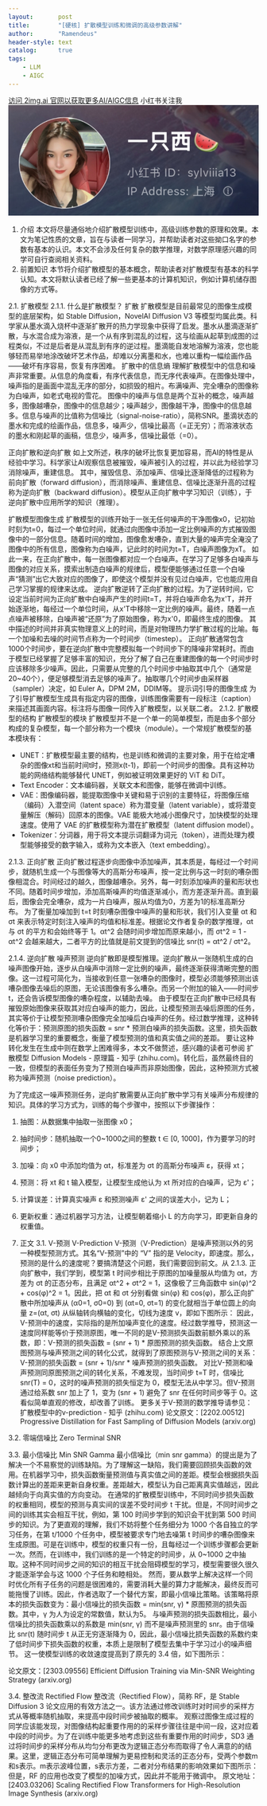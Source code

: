 ```yaml
---
layout:       post
title:        "[硬核] 扩散模型训练和微调的高级参数讲解"
author:       "Ramendeus"
header-style: text
catalog:      true
tags:
    - LLM
    - AIGC
---
```


[访问 2img.ai 官网以获取更多AI/AIGC信息](https://2img.ai)
小红书关注我 ![](/img/a.jpg)
1. 介绍
本文将尽量通俗地介绍扩散模型训练中，高级训练参数的原理和效果。本文为笔记性质的文章，旨在与读者一同学习，并帮助读者对这些拗口名字的参数有基本的认识。本文不会涉及任何复杂的数学推理，对数学原理感兴趣的同学可自行查阅相关资料。
2. 前置知识
本节将介绍扩散模型的基本概念，帮助读者对扩散模型有基本的科学认知。本文将默认读者已经了解一些更基本的计算机知识，例如计算机储存图像的方式等。


2.1. 扩散模型
2.1.1. 什么是扩散模型？
扩散
扩散模型是目前最常见的图像生成模型的底层架构，如 Stable Diffusion，NovelAI Diffusion V3 等模型均属此类。科学家从墨水滴入烧杯中逐渐扩散开的热力学现象中获得了启发。墨水从墨滴逐渐扩散，与水混合成为溶液，是一个从有序到混乱的过程，这与绘画从起草到成图的过程类似，不过是后者是从混乱到有序的逆过程。墨滴能自发地溶解为溶液，您也能够轻而易举地涂改破坏艺术作品，却难以分离墨和水，也难以重构一幅绘画作品——破坏有序容易，恢复有序困难。
扩散中的信息熵
理解扩散模型中的信息和噪声非常重要。从信息的角度看，有序代表信息，而无序代表噪声。在图像处理中，噪声指的是画面中混乱无序的部分，如损毁的相片。布满噪声、完全嘈杂的图像称为白噪声，如老式电视的雪花。
图像中的噪声与信息是两个互补的概念，噪声越多，图像越嘈杂，图像中的信息越少；噪声越少，图像越干净，图像中的信息越多。信息与噪声的比值称为信噪比（signal-noise-ratio），简称SNR。墨滴状态的墨水和完成的绘画作品，信息多，噪声少，信噪比最高（=正无穷）；而溶液状态的墨水和刚起草的画稿，信息少，噪声多，信噪比最低（=0）。

正向扩散和逆向扩散
如上文所述，秩序的破坏比恢复更加容易，而AI的特性是从经验中学习。科学家让AI观察信息被摧毁，噪声被引入的过程，并以此为经验学习消除噪声，重建信息。
其中，摧毁信息、添加噪声、信噪比逐渐降低的过程称为前向扩散（forward diffusion），而消除噪声、重建信息、信噪比逐渐升高的过程称为逆向扩散（backward diffusion）。模型从正向扩散中学习知识（训练），于逆向扩散中应用所学的知识（推理）。

扩散模型图像生成
扩散模型的训练开始于一张无任何噪声的干净图像x0，记初始时刻为t=0，每过一个单位时间，就通过向图像中添加一定比例噪声的方式摧毁图像中的一部分信息。随着时间的增加，图像愈发嘈杂，直到大量的噪声完全淹没了图像中的所有信息，图像称为白噪声，记此时的时间为t=T，白噪声图像为xT。
如此一来，在正向扩散中，每一张图像都对应一个白噪声。在学习了足够多白噪声与图像的对应关系，摸索出制造白噪声的规律后，模型便能够通过任意一个白噪声“猜测”出它大致对应的图像了，即使这个模型并没有见过白噪声，它也能应用自己学习掌握的规律来达成。
逆向扩散逆转了正向扩散的过程。为了逆转时间，它设定当前时间为正向扩散中白噪声产生的时间t=T，并将白噪声命名为x'T，并开始逐渐地，每经过一个单位时间，从x'T中移除一定比例的噪声。最终，随着一点点噪声被移除，白噪声被“还原”为了原始图像，称为x'0，即最终生成的图像。
其中描述的时间并非真实物理意义上的时间，而是对物理热力学扩散过程的比喻。每一个加噪和去噪的时间节点称为一个时间步（timestep）。
正向扩散通常包含1000个时间步，要在逆向扩散中完整模拟每一个时间步下的降噪非常耗时。而由于模型已经掌握了足够丰富的知识，充分了解了自己在重建图像的每一个时间步时应该移除多少噪声。因此，只需要从完整的几个时间步中抽取其中几个（通常是20~40个），便足够模型消去足够的噪声了。抽取哪几个时间步由采样器（sampler）决定，如 Euler A，DPM 2M，DDIM等。
提示词引导的图像生成
为了引导扩散模型生成具有指定内容的图像，训练图像需要有一段标注（caption）来描述其画面内容。标注将与图像一同传入扩散模型，以关联二者。
2.1.2. 扩散模型的结构
扩散模型的模块
扩散模型并不是一个单一的简单模型，而是由多个部分构成的复杂模型，每一个部分称为一个模块（module）。一个常规扩散模型的基本模块有：
- UNET：扩散模型最主要的结构，也是训练和微调的主要对象，用于在给定嘈杂的图像xt和当前时间t时，预测x(t-1)，即前一个时间步的图像。具有这种功能的网络结构能够替代 UNET，例如被证明效果更好的 ViT 和 DiT。
- Text Encoder：文本编码器，关联文本和图像，能够在微调中训练。
- VAE：图像编码器，能提取图像中关键和易于识别的主要特征，将图像压缩（编码）入潜空间（latent space）称为潜变量（latent variable），或将潜变量解压（解码）回原本的图像。VAE 能极大地减小图像尺寸，加快模型的处理速度。使用了 VAE 的扩散模型称为潜在扩散模型（latent diffusion model）。
- Tokenizer：分词器，用于将文本提示词翻译为词元（token），进而处理为模型能够接受的数字输入，或称为文本嵌入（text embedding）。

2.1.3. 正向扩散
正向扩散过程逐步向图像中添加噪声，其本质是，每经过一个时间步，就随机生成一个与图像等大的高斯分布噪声，按一定比例与这一时刻的嘈杂图像相混合。时间经过的越久，图像越嘈杂。另外，每一时刻添加噪声的量和形状也不同。随着时间步增加，添加高斯噪声的均值逐渐减小，而方差逐渐升高。直到最后，图像会完全嘈杂，成为一片白噪声，服从均值为0，方差为1的标准高斯分布。
为了衡量加噪加到 t=t 时刻嘈杂图像中噪声的量和形状，我们引入变量 αt 和 σt 来表示特定时刻注入噪声的均值和标准差。根据论文作者复杂的数学推理，αt 与 σt 的平方和会始终等于 1。αt^2 会随时间步增加而原来越小，而 σt^2 = 1 - αt^2 会越来越大，二者平方的比值就是前文提到的信噪比 snr(t) = αt^2 / σt^2。

2.1.4. 逆向扩散
噪声预测
逆向扩散即是模型推理。逆向扩散从一张随机生成的白噪声图像开始，逐步从白噪声中消除一定比例的噪声，最终逐渐获得清晰完整的图像。这一过程可简化为，当接收到任意一张嘈杂的图像时，模型必须能够预测出该嘈杂图像去噪后的原图，无论该图像有多么嘈杂。而另一个附加的输入——时间步 t，还会告诉模型图像的嘈杂程度，以辅助去噪。
由于模型在正向扩散中已经具有摧毁原始图像来获取其对应白噪声的能力，因此，让模型预测去噪后原图的任务，其实等价于让模型预测嘈杂图像完全加噪后白噪声的任务。经过数学推理，这种转化等价于：预测原图的损失函数 = snr * 预测白噪声的损失函数。这里，损失函数是机器学习里的重要概念，衡量了模型预测的值和真实值之间的差距。
要让这种转化发生在生成中则在数学上困难得多，本文不做赘述，感兴趣的读者可参阅 扩散模型 Diffusion Models - 原理篇 - 知乎 (zhihu.com)。转化后，虽然最终目的一致，但模型的表面任务变为了预测白噪声而非原始图像，因此，这种预测方式被称为噪声预测（noise prediction）。

为了完成这一噪声预测任务，逆向扩散需要从正向扩散中学习有关噪声分布规律的知识。具体的学习方式为，训练的每个步骤中，按照以下步骤操作：
1. 抽图：从数据集中抽取一张图像 x0；
2. 抽时间步：随机抽取一个0~1000之间的整数 t ∈ [0, 1000]，作为要学习的时间步；
3. 加噪：向 x0 中添加均值为 αt，标准差为 σt 的高斯分布噪声 ε，获得 xt；
4. 预测：将 xt 和 t 输入模型，让模型生成他认为 xt 所对应的白噪声，记为 ε'；
5. 计算误差：计算真实噪声 ε 和预测噪声 ε' 之间的误差大小，记为 L；
6. 更新权重：通过机器学习方法，让模型朝着缩小 L 的方向学习，即更新自身的权重值。

7. 正文
3.1. V-预测 V-Prediction
V-预测（V-Prediction）是噪声预测以外的另一种模型预测方式。其名“V-预测”中的 “V” 指的是 Velocity，即速度。那么，预测的是什么的速度呢？要搞清楚这个问题，我们需要回到前文。从 2.1.3. 正向扩散中，我们学到，模型第 t 时间步相比于原图的加噪量服从均值为 αt，方差为 σt 的正态分布，且满足 αt^2 + σt^2 = 1，这像极了三角函数中 sin(φ)^2 + cos(φ)^2 = 1。因此，把 αt 和 σt 分别看做 sin(φ) 和 cos(φ)，那么正向扩散中所加噪声从 (α0=1, σ0=0) 到 (αt=0, σt=1) 的变化就相当于单位圆上的向量 z=(αt, σt) 从纵轴转向横轴的变化，切线为速度 v，即如下图所示：
因此，V-预测中的速度，实际指的是所加噪声变化的速度。经过数学推导，预测这一速度同样能等价于预测原图，唯一不同的是V-预测损失函数前额外乘以的系数，即：V-预测的损失函数 = (snr + 1) * 原图预测的损失函数。
结合上文原图预测与噪声预测之间的转化公式，就得到了原图预测与V-预测之间的关系：V-预测的损失函数 = (snr + 1)/snr * 噪声预测的损失函数。
对比V-预测和噪声预测同原图预测之间的转化关系，不难发现，当时间步 t=T 时，信噪比 snr(T) = 0，这时的噪声预测的损失恒定为 0，模型无法从中学习。但V-预测通过给系数 snr 加上了 1，变为 (snr + 1) 避免了 snr 在任何时间步等于 0。这看似简单直观的修改，却改善了训练。
更多关于V-预测的数学推导请参见：扩散模型中的v-prediction - 知乎 (zhihu.com)
论文原文：[2202.00512] Progressive Distillation for Fast Sampling of Diffusion Models (arxiv.org)

3.2. 零端信噪比 Zero Terminal SNR




3.3. 最小信噪比 Min SNR Gamma
最小信噪比（min snr gamma）的提出是为了解决一个不易察觉的训练缺陷。为了理解这一缺陷，我们需要回顾损失函数的效用。在机器学习中，损失函数衡量预测值与真实值之间的差距。模型会根据损失函数计算出的差距来更新自身权重。差距越大，模型认为自己距离真实值越远，因此越倾向于向真实值的方向变动。
在通常的扩散模型训练中，不同时间步损失函数的权重相同，模型的预测与真实间的误差不受时间步 t 干扰。但是，不同时间步之间的训练其实会相互干扰，例如，第 100 时间步学到的知识会干扰到第 500 时间步的知识。为了更直观的理解，我们不妨将整个任务细分为 1000 个各自独立的学习任务，在第 t/1000 个任务中，模型被要求专门地去噪第 t 时间步的嘈杂图像来生成原图。可是在训练中，模型的权重只有一份，且每经过一个训练步骤都会更新一次。然而，在训练中，我们训练的是一个特定的时间步，从 0~1000 之中抽取。这种不同时间步之间的知识的相互干扰会阻碍模型的学习，模型需要很久很久才能逐渐学会与这 1000 个子任务和睦相处。
然而，要从数学上解决这样一个同时优化所有子任务的问题是很困难的，需要消耗大量的算力才能解决，最终反而可能拖慢了训练。因此，作者选取了一个替代方案，即最小信噪比策略。该策略将原本的损失函数变为：最小信噪比的损失函数 = min(snr, γ) * 原图预测的损失函数。其中，γ 为人为设定的常数值，默认为5。
与噪声预测的损失函数相比，最小信噪比的损失函数乘以的系数是 min(snr, γ) 而不是噪声预测里的 snr。由于信噪比 snr(t) 随时间步 t 从正无穷逐渐降为 0，因此，最小信噪比损失函数的系数约束了低时间步下损失函数的权重，本质上是限制了模型去集中于学习过小的噪声细节。
这一使模型训练的收敛速度提高到了原先的 3.4 倍，如下图所示：

论文原文：[2303.09556] Efficient Diffusion Training via Min-SNR Weighting Strategy (arxiv.org)

3.4. 整改流 Rectified Flow
整改流（Rectified Flow），简称 RF，是 Stable Diffusion 3 论文应用的有效方法之一。该方法通过修改训练时对时间步的采样方式从等概率随机抽取，来提高中段时间步被抽取的概率。
观察过图像生成过程的同学应该能发现，对图像结构起重要作用的的采样步骤往往是中间一段，这对应着中段的时间步。为了在训练中能更多地考虑到这些有重要作用的时间步，SD3 通过将时间步的采样分布从均匀分布更改为逻辑正态分布而取得了令人满意的的结果。这里，逻辑正态分布可简单理解为更易控制和灵活的正态分布，受两个参数m和s表示。m表示波峰位置，s表示方差，二者对分布结果的影响效果如下图所示：
但是，RF 的应用也改变了模型的加噪方式，因此并不能用于微调中。
原文地址：[2403.03206] Scaling Rectified Flow Transformers for High-Resolution Image Synthesis (arxiv.org)
